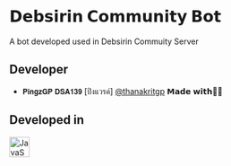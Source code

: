 
# 𝗗𝗲𝗯𝘀𝗶𝗿𝗶𝗻 𝗖𝗼𝗺𝗺𝘂𝗻𝗶𝘁𝘆 𝗕𝗼𝘁

A bot developed used in Debsirin Commuity Server


## Developer

- 𝗣𝗶𝗻𝗴𝘇𝗚𝗣 𝗗𝗦𝗔𝟭𝟯𝟵 [ปิงแวรค์] [@thanakritgp](https://github.com/ThanakritGP)
𝗠𝗮𝗱𝗲 𝘄𝗶𝘁𝗵💚💛

## Developed in
<p align="left">
<a href="https://developer.mozilla.org/en-US/docs/Web/JavaScript" target="_blank" rel="noreferrer"><img src="https://raw.githubusercontent.com/danielcranney/readme-generator/main/public/icons/skills/javascript-colored.svg" width="36" height="36" alt="JavaScript" /></a>
</p>




